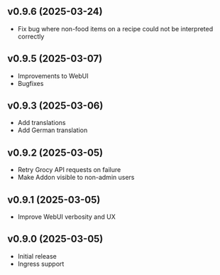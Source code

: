 ## v0.9.6 (2025-03-24)
- Fix bug where non-food items on a recipe could not be interpreted correctly

## v0.9.5 (2025-03-07)
- Improvements to WebUI
- Bugfixes

## v0.9.3 (2025-03-06)
- Add translations
- Add German translation

## v0.9.2 (2025-03-05)
- Retry Grocy API requests on failure
- Make Addon visible to non-admin users

## v0.9.1 (2025-03-05)
- Improve WebUI verbosity and UX

## v0.9.0 (2025-03-05)
- Initial release
- Ingress support